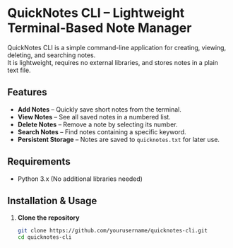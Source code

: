 # QuickNotes CLI – Lightweight Terminal-Based Note Manager

QuickNotes CLI is a simple command-line application for creating, viewing, deleting, and searching notes.  
It is lightweight, requires no external libraries, and stores notes in a plain text file.

## Features
- **Add Notes** – Quickly save short notes from the terminal.
- **View Notes** – See all saved notes in a numbered list.
- **Delete Notes** – Remove a note by selecting its number.
- **Search Notes** – Find notes containing a specific keyword.
- **Persistent Storage** – Notes are saved to `quicknotes.txt` for later use.

## Requirements
- Python 3.x (No additional libraries needed)

## Installation & Usage

1. **Clone the repository**
   ```bash
   git clone https://github.com/yourusername/quicknotes-cli.git
   cd quicknotes-cli
